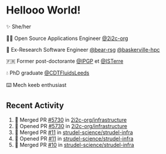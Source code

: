 # Hellooo World!

✨ She/her

👩‍💻 Open Source Applications Engineer [@2i2c-org](https://2i2c.org/)

🐻 Ex-Research Software Engineer [@bear-rsg](https://github.com/bear-rsg) [@baskerville-hpc](https://github.com/baskerville-hpc) 

🇫🇷 Former post-doctorante [@IPGP](https://github.com/IPGP) et [@ISTerre](https://www.isterre.fr/) 

💧 PhD graduate [@CDTFluidsLeeds](https://fluid-dynamics.leeds.ac.uk/) 

⌨️ Mech keeb enthusiast 

## Recent Activity 

<!--START_SECTION:activity-->
1. 🎉 Merged PR [#5730](https://github.com/2i2c-org/infrastructure/pull/5730) in [2i2c-org/infrastructure](https://github.com/2i2c-org/infrastructure)
2. 💪 Opened PR [#5730](https://github.com/2i2c-org/infrastructure/pull/5730) in [2i2c-org/infrastructure](https://github.com/2i2c-org/infrastructure)
3. 🎉 Merged PR [#11](https://github.com/strudel-science/strudel-infra/pull/11) in [strudel-science/strudel-infra](https://github.com/strudel-science/strudel-infra)
4. 💪 Opened PR [#11](https://github.com/strudel-science/strudel-infra/pull/11) in [strudel-science/strudel-infra](https://github.com/strudel-science/strudel-infra)
5. 🎉 Merged PR [#10](https://github.com/strudel-science/strudel-infra/pull/10) in [strudel-science/strudel-infra](https://github.com/strudel-science/strudel-infra)
<!--END_SECTION:activity-->
